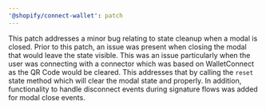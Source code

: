 ```yaml
---
'@shopify/connect-wallet': patch
---
```


This patch addresses a minor bug relating to state cleanup when a modal is closed. Prior to this patch, an issue was present when closing the modal that would leave the state visible. This was an issue particularly when the user was connecting with a connector which was based on WalletConnect as the QR Code would be cleared. This addresses that by calling the `reset` state method which will clear the modal state and properly. In addition, functionality to handle disconnect events during signature flows was added for modal close events.
